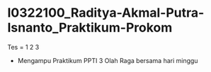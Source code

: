 # I0322100_Raditya-Akmal-Putra-Isnanto_Praktikum-Prokom
Tes = 1 2 3
- Mengampu Praktikum PPTI 3
Olah Raga bersama hari minggu

